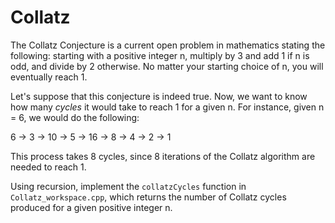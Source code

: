 # Collatz
The Collatz Conjecture is a current open problem in mathematics stating the following: starting with a positive integer n, multiply by 3 and add 1 if n is odd, and divide by 2 otherwise. No matter your starting choice of n, you will eventually reach 1.

Let's suppose that this conjecture is indeed true. Now, we want to know how many *cycles* it would take to reach 1 for a given n. For instance, given n = 6, we would do the following:

6 -> 3 -> 10 -> 5 -> 16 -> 8 -> 4 -> 2 -> 1

This process takes 8 cycles, since 8 iterations of the Collatz algorithm are needed to reach 1.

Using recursion, implement the `collatzCycles` function in `Collatz_workspace.cpp`, which returns the number of Collatz cycles produced for a given positive integer n. 
